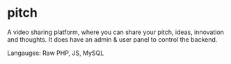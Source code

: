 # pitch
A video sharing platform, where you can share your pitch, ideas, innovation and thoughts. It does have an admin & user panel to control the backend.

Langauges: Raw PHP, JS, MySQL
